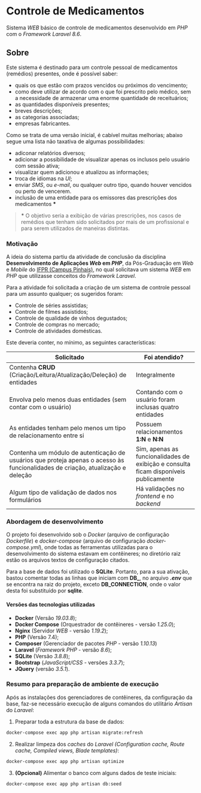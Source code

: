 # Controle de Medicamentos

Sistema *WEB* básico de controle de medicamentos desenvolvido em *PHP* com o *Framework Laravel 8.6*.

## Sobre

Este sistema é destinado para um controle pessoal de medicamentos (remédios) presentes, onde é possível saber:

- quais os que estão com prazos vencidos ou próximos do vencimento;
- como deve utilizar de acordo com o que foi prescrito pelo médico, sem a necessidade de armazenar uma enorme quantidade de receituários;
- as quantidades disponíveis presentes;
- breves descrições;
- as categorias associadas;
- empresas fabricantes.

Como se trata de uma versão inicial, é cabível muitas melhorias; abaixo segue uma lista não taxativa de algumas possibilidades:

- adiconar relatórios diversos;
- adicionar a possibilidade de visualizar apenas os inclusos pelo usuário com sessão ativa;
- visualizar quem adicionou e atualizou as informações;
- troca de idiomas na *UI*;
- enviar *SMS*, ou *e-mail*, ou qualquer outro tipo, quando houver vencidos ou perto de vencerem.
- inclusão de uma entidade para os emissores das prescrições dos medicamentos __\*__

>__\*__ O objetivo seria a exibição de várias prescrições, nos casos de remédios que tenham sido solicitados por mais de um profissional e para serem utilizados de maneiras distintas. 

### Motivação

A ideia do sistema partiu da atividade de conclusão da disciplina **Desenvolvimento de Aplicações _Web_ em _PHP_**, da Pós-Graduação em *Web* e *Mobile* do [IFPR (Campus Pinhais)](https://pinhais.ifpr.edu.br), no qual solicitava um sistema *WEB* em *PHP* que utilizasse conceitos do *Framework Laravel*.

Para a atividade foi solicitada a criação de um sistema de controle pessoal para um assunto qualquer; os sugeridos foram:

- Controle de séries assistidas;
- Controle de filmes assistidos;
- Controle de qualidade de vinhos degustados;
- Controle de compras no mercado;
- Controle de atividades domésticas.

Este deveria conter, no mínimo, as seguintes características:

| Solicitado | Foi atendido? |
| --- | --- |
| Contenha **CRUD** (Criação/Leitura/Atualização/Deleção) de entidades | Integralmente |
| Envolva pelo menos duas entidades (sem contar com o usuário) | Contando com o usuário foram inclusas quatro entidades |
| As entidades tenham pelo menos um tipo de relacionamento entre si | Possuem relacionamentos **1:N** e **N:N** |
| Contenha um módulo de autenticação de usuários que proteja apenas o acesso às funcionalidades de criação, atualização e deleção | Sim, apenas as funcionalidades de exibição e consulta ficam disponíveis publicamente |
| Algum tipo de validação de dados nos formulários | Há validações no *frontend* e no *backend* |

### Abordagem de desenvolvimento

O projeto foi desenvolvido sob o *Docker* (arquivo de configuração *Dockerfile*) e *docker-compose* (arquivo de configuração *docker-compose.yml*), onde todas as ferramentas utilizadas para o desenvolvimento do sistema estavam em contêineres; no diretório raiz estão os arquivos textos de configuração citados.

Para a base de dados foi utilizado o **SQLite**. Portanto, para a sua ativação, bastou comentar todas as linhas que iniciam com **DB\_**, no arquivo **_.env_** que se encontra na raiz do projeto, exceto **DB_CONNECTION**, onde o valor desta foi substituído por **sqlite**.

#### Versões das tecnologias utilizadas 

- **Docker** (Versão *19.03.8*);
- **Docker Compose** (Orquestrador de contêineres - versão *1.25.0*);
- **Nginx** (Servidor *WEB* - versão *1.19.2*);
- **PHP** (Versão 7.4);
- **Composer** (Gerenciador de pacotes *PHP* - versão *1.10.13*)
- **Laravel** (*Framework PHP* - versão *8.6*);
- **SQLite** (Versão *3.8.8*);
- **Bootstrap** (*JavaScript/CSS* - versões *3.3.7*);
- **JQuery** (versão *3.5.1*).

### Resumo para preparação de ambiente de execução

Após as instalações dos gerenciadores de contêineres, da configuração da base, faz-se necessário execução de alguns comandos do utilitário *Artisan* do *Laravel*:

1. Preparar toda a estrutura da base de dados: 
```sh
docker-compose exec app php artisan migrate:refresh
```

2. Realizar limpeza dos *caches* do *Laravel* *(Configuration cache, Route cache, Compiled views, Blade templates)*: 
```sh
docker-compose exec app php artisan optimize
```

3. **(Opcional)** Alimentar o banco com alguns dados de teste iniciais:
```sh
docker-compose exec app php artisan db:seed
```
